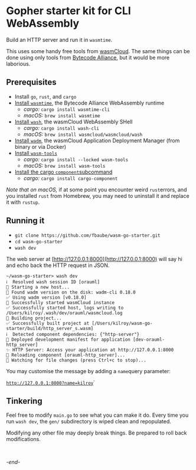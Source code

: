 # Gopher starter kit for CLI WebAssembly 

Build an HTTP server and run it in `wasmtime`.

This uses some handy free tools from
[wasmCloud](https://wasmcloud.com).
The same things can be done using only tools from
[Bytecode Alliance](https://bytecodealliance.org),
but it would be more laborious. 

## Prerequisites

- Install `go`, `rust`, and `cargo`
- [Install `wasmtime`](https://docs.wasmtime.dev/cli-install.html),
  the Bytecode Alliance WebAssembly runtime 
  - *cargo:* `cargo install wasmtime-cli`
  - *macOS:*  `brew install wasmtime`
- [Install `wash`](https://wasmcloud.com/docs/installation),
  the wasmCloud WebAssembly SHell 
  - *cargo:* `cargo install wash-cli`
  - *macOS:*  `brew install wasmcloud/wasmcloud/wash`
- [Install `wadm`](https://wasmcloud.com/docs/deployment/wadm/installing),
  the wasmCloud Application Deployment Manager (from binary or via Docker)
- [Install `wasm-tools`](https://crates.io/crates/wasm-tools)
  - *cargo:* `cargo install --locked wasm-tools`
  - *macOS:*  `brew install wasm-tools`
- [Install the cargo `component`subcommand](https://crates.io/crates/cargo-component)
  - *cargo:* `cargo install cargo-component`

*Note that on macOS,* if at some point you encounter weird
`rust`errors, and you installed `rust` from Homebrew, you
may need to uninstall it and replace it with `rustup`.

## Running it

- `git clone https://github.com/fbaube/wasm-go-starter.git`
- `cd wasm-go-starter`
- `wash dev`

The web server at [http://127.0.0.1:8000](http://127.0.0.1:8000)
will say hi and echo back the HTTP request in JSON.

```
~/wasm-go-starter> wash dev 
ℹ️  Resolved wash session ID [orauml]
🚧 Starting a new host...
👀 Found wadm version on the disk: wadm-cli 0.18.0
✅ Using wadm version [v0.18.0]
🔧 Successfully started wasmCloud instance
✅ Successfully started host, logs writing to /Users/kilroy/.wash/dev/orauml/wasmcloud.log
🚧 Building project...
✅ Successfully built project at [/Users/kilroy/wasm-go-starter/build/http_server_s.wasm]
ℹ️  Detected component dependencies: {"http-server"}
🔁 Deployed development manifest for application [dev-orauml-http_server]
✨ HTTP Server: Access your application at http://127.0.0.1:8000
🔁 Reloading component [orauml-http_server]...
👀 Watching for file changes (press Ctrl+c to stop)...
```

You may customise the message by adding a `name`query parameter:

[`http://127.0.0.1:8000?name=kilroy`](http://127.0.0.1:8000?name=kilroy)`

## Tinkering

Feel free to modify `main.go` to see what you can make it do.
Every time you run `wash dev`, the `gen/` subdirectory is wiped
clean and repopulated.

Modifying any other file may deeply break things. Be prepared
to roll back modifications. 

<br/> 

*-end-*
